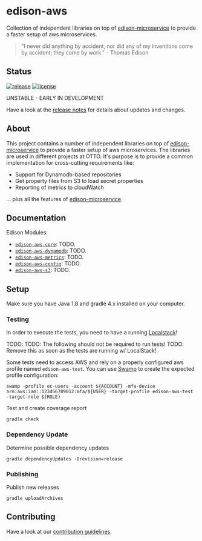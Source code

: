 # edison-aws

Collection of independent libraries on top of [edison-microservice](https://github.com/otto-de/edison-microservice) to provide a faster setup of aws microservices.

> "I never did anything by accident, nor did any of my inventions come by accident; they came by work." - Thomas Edison

## Status

[![release](https://maven-badges.herokuapp.com/maven-central/de.otto.edison/edison-core/badge.svg)](https://maven-badges.herokuapp.com/maven-central/de.otto.edison/edison-core)
[![license](https://img.shields.io/github/license/otto-de/edison-aws.svg)](./LICENSE)

UNSTABLE - EARLY IN DEVELOPMENT

Have a look at the [release notes](CHANGELOG.md) for details about updates and changes.

## About

This project contains a number of independent libraries on top of [edison-microservice](https://github.com/otto-de/edison-microservice) to provide a faster setup of aws microservices.
The libraries are used in different projects at OTTO.
It's purpose is to provide a common implementation for cross-cutting requirements like:

* Support for Dynamodb-based repositories
* Get property files from S3 to load secret properties
* Reporting of metrics to cloudWatch

... plus all the features of [edison-microservice](https://github.com/otto-de/edison-microservice).

## Documentation

Edison Modules:
* [`edison-aws-core`](edison-aws-core/README.md): TODO.
* [`edison-aws-dynamodb`](edison-aws-dynamodb/README.md): TODO.
* [`edison-aws-metrics`](edison-aws-metrics/README.md): TODO.
* [`edison-aws-config`](edison-aws-config/README.md): TODO.
* [`edison-aws-s3`](edison-aws-s3/README.md): TODO.

## Setup

Make sure you have Java 1.8 and gradle 4.x installed on your computer.

### Testing

In order to execute the tests, you need to have a running [Localstack](https://github.com/localstack/localstack)!

TODO:
TODO: The following should not be required to run tests!
TODO: Remove this as soon as the tests are running w/ LocalStack!

Some tests need to access AWS and rely on a properly configured aws profile named `edison-aws-test`.
You can use [Swamp](https://github.com/felixb/swamp) to create the expected profile configuration:
```
swamp -profile ec-users -account ${ACCOUNT} -mfa-device arn:aws:iam::123456789012:mfa/${USER} -target-profile edison-aws-test -target-role ${ROLE}
```

Test and create coverage report

    gradle check

### Dependency Update

Determine possible dependency updates

    gradle dependencyUpdates -Drevision=release

### Publishing

Publish new releases

    gradle uploadArchives


## Contributing

Have a look at our [contribution guidelines](CONTRIBUTING.md).
